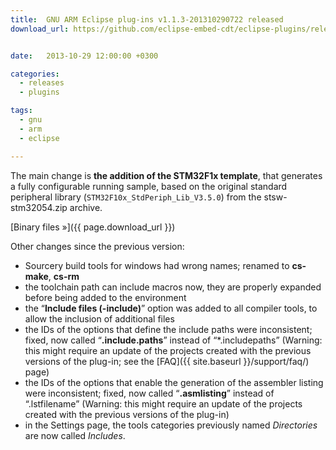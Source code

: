 ```yaml
---
title:  GNU ARM Eclipse plug-ins v1.1.3-201310290722 released
download_url: https://github.com/eclipse-embed-cdt/eclipse-plugins/releases/tag/v1.1.3-201310290722


date:   2013-10-29 12:00:00 +0300

categories:
  - releases
  - plugins

tags:
  - gnu
  - arm
  - eclipse

---
```


The main change is **the addition of the STM32F1x template**, that generates a fully configurable running sample, based on the original standard peripheral library (`STM32F10x_StdPeriph_Lib_V3.5.0`) from the stsw-stm32054.zip archive.

[Binary files »]({{ page.download_url }})

Other changes since the previous version:

- Sourcery build tools for windows had wrong names; renamed to **cs-make**, **cs-rm**
- the toolchain path can include macros now, they are properly expanded before being added to the environment
- the “**Include files (-include)**” option was added to all compiler tools, to allow the inclusion of additional files
- the IDs of the options that define the include paths were inconsistent; fixed, now called “**.include.paths**” instead of “*.includepaths” (Warning: this might require an update of the projects created with the previous versions of the plug-in; see the [FAQ]({{ site.baseurl }}/support/faq/) page)
- the IDs of the options that enable the generation of the assembler listing were inconsistent; fixed, now called “**.asmlisting**” instead of “.lstfilename” (Warning: this might require an update of the projects created with the previous versions of the plug-in)
- in the Settings page, the tools categories previously named _Directories_ are now called _Includes_.
